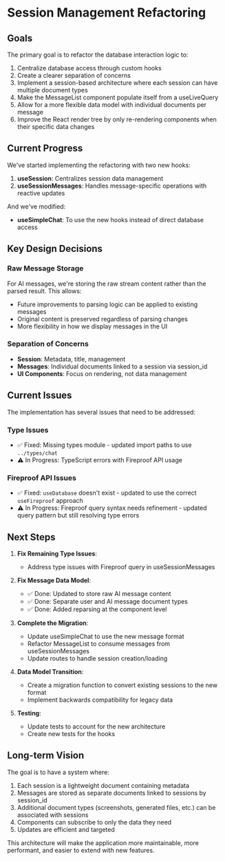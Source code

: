 # Session Management Refactoring

## Goals

The primary goal is to refactor the database interaction logic to:

1. Centralize database access through custom hooks
2. Create a clearer separation of concerns
3. Implement a session-based architecture where each session can have multiple document types
4. Make the MessageList component populate itself from a useLiveQuery
5. Allow for a more flexible data model with individual documents per message
6. Improve the React render tree by only re-rendering components when their specific data changes

## Current Progress

We've started implementing the refactoring with two new hooks:

1. **useSession**: Centralizes session data management
2. **useSessionMessages**: Handles message-specific operations with reactive updates

And we've modified:
- **useSimpleChat**: To use the new hooks instead of direct database access

## Key Design Decisions

### Raw Message Storage
For AI messages, we're storing the raw stream content rather than the parsed result. This allows:
- Future improvements to parsing logic can be applied to existing messages
- Original content is preserved regardless of parsing changes
- More flexibility in how we display messages in the UI

### Separation of Concerns
- **Session**: Metadata, title, management
- **Messages**: Individual documents linked to a session via session_id
- **UI Components**: Focus on rendering, not data management

## Current Issues

The implementation has several issues that need to be addressed:

### Type Issues
- ✅ Fixed: Missing types module - updated import paths to use `../types/chat` 
- ⚠️ In Progress: TypeScript errors with Fireproof API usage 

### Fireproof API Issues
- ✅ Fixed: `useDatabase` doesn't exist - updated to use the correct `useFireproof` approach
- ⚠️ In Progress: Fireproof query syntax needs refinement - updated query pattern but still resolving type errors

## Next Steps

1. **Fix Remaining Type Issues**:
   - Address type issues with Fireproof query in useSessionMessages

2. **Fix Message Data Model**:
   - ✅ Done: Updated to store raw AI message content
   - ✅ Done: Separate user and AI message document types
   - ✅ Done: Added reparsing at the component level

3. **Complete the Migration**:
   - Update useSimpleChat to use the new message format
   - Refactor MessageList to consume messages from useSessionMessages
   - Update routes to handle session creation/loading

4. **Data Model Transition**:
   - Create a migration function to convert existing sessions to the new format
   - Implement backwards compatibility for legacy data

5. **Testing**:
   - Update tests to account for the new architecture
   - Create new tests for the hooks

## Long-term Vision

The goal is to have a system where:

1. Each session is a lightweight document containing metadata
2. Messages are stored as separate documents linked to sessions by session_id
3. Additional document types (screenshots, generated files, etc.) can be associated with sessions
4. Components can subscribe to only the data they need
5. Updates are efficient and targeted

This architecture will make the application more maintainable, more performant, and easier to extend with new features.
